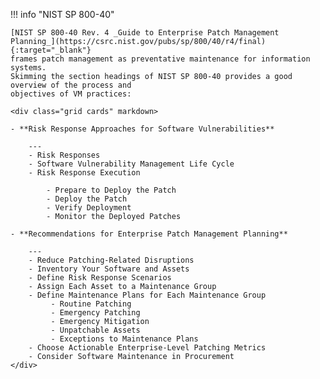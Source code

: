 !!! info "NIST SP 800-40"

    [NIST SP 800-40 Rev. 4 _Guide to Enterprise Patch Management Planning_](https://csrc.nist.gov/pubs/sp/800/40/r4/final){:target="_blank"}
    frames patch management as preventative maintenance for information systems.
    Skimming the section headings of NIST SP 800-40 provides a good overview of the process and
    objectives of VM practices:

    <div class="grid cards" markdown>

    - **Risk Response Approaches for Software Vulnerabilities**

        ---
        - Risk Responses
        - Software Vulnerability Management Life Cycle
        - Risk Response Execution
        
            - Prepare to Deploy the Patch
            - Deploy the Patch
            - Verify Deployment
            - Monitor the Deployed Patches

    - **Recommendations for Enterprise Patch Management Planning**

        ---
        - Reduce Patching-Related Disruptions
        - Inventory Your Software and Assets
        - Define Risk Response Scenarios
        - Assign Each Asset to a Maintenance Group
        - Define Maintenance Plans for Each Maintenance Group
             - Routine Patching
             - Emergency Patching
             - Emergency Mitigation
             - Unpatchable Assets
             - Exceptions to Maintenance Plans
        - Choose Actionable Enterprise-Level Patching Metrics
        - Consider Software Maintenance in Procurement
    </div>

